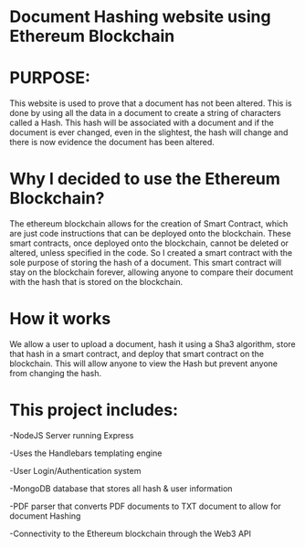 # Document Hashing website using Ethereum Blockchain

# PURPOSE:
This website is used to prove that a document has not been altered. This is done by using all the data in a document to create a string of characters called a Hash. This hash will be associated with a document and if the document is ever changed, even in the slightest, the hash will change and there is now evidence the document has been altered. 

# Why I decided to use the Ethereum Blockchain?
The ethereum blockchain allows for the creation of Smart Contract, which are just code instructions that can be deployed onto the blockchain. These smart contracts, once deployed onto the blockchain, cannot be deleted or altered, unless specified in the code. So I created a smart contract with the sole purpose of storing the hash of a document. This smart contract will stay on the blockchain forever, allowing anyone to compare their document with the hash that is stored on the blockchain. 

# How it works
We allow a user to upload a document, hash it using a Sha3 algorithm, store that hash in a smart contract, and deploy that smart contract on the blockchain. This will allow anyone to view the Hash but prevent anyone from changing the hash.

# This project includes:

-NodeJS Server running Express

-Uses the Handlebars templating engine

-User Login/Authentication system

-MongoDB database that stores all hash & user information

-PDF parser that converts PDF documents to TXT document to allow for document Hashing

-Connectivity to the Ethereum blockchain through the Web3 API
